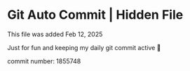 # Git Auto Commit | Hidden File

This file was added Feb 12, 2025

Just for fun and keeping my daily git commit active 🤪

commit number: 1855748
